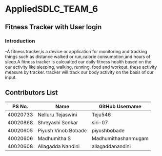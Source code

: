 # AppliedSDLC_TEAM_6
## Fitness Tracker with User login
### Introduction
-A fitness tracker,is a device or application for monitoring and tracking things such as distance walked or run,calorie consumption,and hours of sleep.A fitness tracker is calcualted our daily fitness health based on the our activity like sleeping, walking, running, food and workout. these activity measure by tracker. tracker will track our body activity on the basis of our input.


## Contributors List 
PS No. | Name | GitHub Username |
---------|----------------------|----------------|
40020733 |Nelluru Tejaswini     |Teju546         |
40020868 |Shreyashi Sonkar      |siri-07         |
40020605 |Piyush Vinob Bobade   |piyushbobade    |
40020606 |Madhumitha S          |Madhumithashanmugam |
40020608 |Allagadda Nandini     |allagaddanandini |
